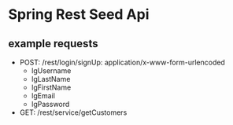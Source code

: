 # Spring Rest Seed Api

## example requests

* POST: /rest/login/signUp: application/x-www-form-urlencoded
    - lgUsername
    - lgLastName
    - lgFirstName
    - lgEmail
    - lgPassword
* GET: /rest/service/getCustomers

